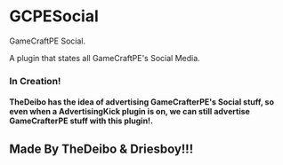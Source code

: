# GCPESocial
GameCraftPE Social.

A plugin that states all GameCraftPE's Social Media.

### In Creation!

#### TheDeibo has the idea of advertising GameCrafterPE's Social stuff, so even when a AdvertisingKick plugin is on, we can still advertise GameCrafterPE stuff with this plugin!.

## Made By TheDeibo & Driesboy!!! 
